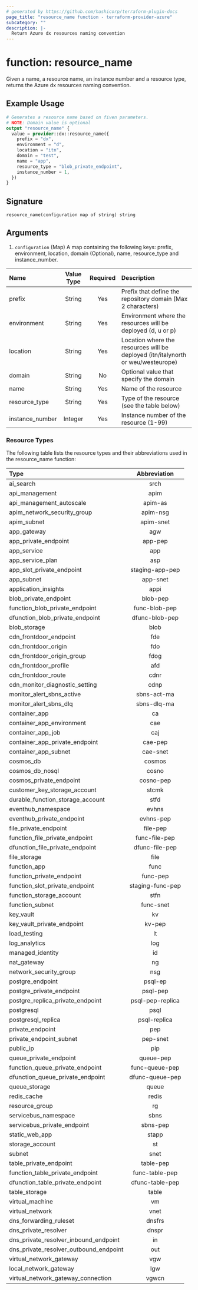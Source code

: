 ```yaml
---
# generated by https://github.com/hashicorp/terraform-plugin-docs
page_title: "resource_name function - terraform-provider-azure"
subcategory: ""
description: |-
  Return Azure dx resources naming convention
---
```


# function: resource_name

Given a name, a resource name, an instance number and a resource type, returns the Azure dx resources naming convention.

## Example Usage

```terraform
# Generates a resource name based on fiven parameters.
# NOTE: Domain value is optional
output "resource_name" {
  value = provider::dx::resource_name({
    prefix = "dx",
    environment = "d",
    location = "itn",
    domain = "test",
    name = "app",
    resource_type = "blob_private_endpoint",
    instance_number = 1,
  })
}
```

## Signature

<!-- signature generated by tfplugindocs -->

```text
resource_name(configuration map of string) string
```

## Arguments

<!-- arguments generated by tfplugindocs -->

1. `configuration` (Map) A map containing the following keys: prefix, environment, location, domain (Optional), name, resource_type and instance_number.

| Name            | Value Type | Required | Description                                                                      |
| :-------------- | :--------: | :------: | :------------------------------------------------------------------------------- |
| prefix          |   String   |   Yes    | Prefix that define the repository domain (Max 2 characters)                      |
| environment     |   String   |   Yes    | Environment where the resources will be deployed (d, u or p)                     |
| location        |   String   |   Yes    | Location where the resources will be deployed (itn/italynorth or weu/westeurope) |
| domain          |   String   |    No    | Optional value that specify the domain                                           |
| name            |   String   |   Yes    | Name of the resource                                                             |
| resource_type   |   String   |   Yes    | Type of the resource (see the table below)                                       |
| instance_number |  Integer   |   Yes    | Instance number of the resource (1-99)                                           |

### Resource Types

The following table lists the resource types and their abbreviations used in the resource_name function:

| Type                                   |   Abbreviation   |
| :------------------------------------- | :--------------: |
| ai_search                              |       srch       |
| api_management                         |       apim       |
| api_management_autoscale               |     apim-as      |
| apim_network_security_group            |     apim-nsg     |
| apim_subnet                            |    apim-snet     |
| app_gateway                            |       agw        |
| app_private_endpoint                   |     app-pep      |
| app_service                            |       app        |
| app_service_plan                       |       asp        |
| app_slot_private_endpoint              | staging-app-pep  |
| app_subnet                             |     app-snet     |
| application_insights                   |       appi       |
| blob_private_endpoint                  |     blob-pep     |
| function_blob_private_endpoint         |  func-blob-pep   |
| dfunction_blob_private_endpoint        |  dfunc-blob-pep  |
| blob_storage                           |       blob       |
| cdn_frontdoor_endpoint                 |       fde        |
| cdn_frontdoor_origin                   |       fdo        |
| cdn_frontdoor_origin_group             |       fdog       |
| cdn_frontdoor_profile                  |       afd        |
| cdn_frontdoor_route                    |       cdnr       |
| cdn_monitor_diagnostic_setting         |       cdnp       |
| monitor_alert_sbns_active              |   sbns-act-ma    |
| monitor_alert_sbns_dlq                 |   sbns-dlq-ma    |
| container_app                          |        ca        |
| container_app_environment              |       cae        |
| container_app_job                      |       caj        |
| container_app_private_endpoint         |     cae-pep      |
| container_app_subnet                   |     cae-snet     |
| cosmos_db                              |      cosmos      |
| cosmos_db_nosql                        |      cosno       |
| cosmos_private_endpoint                |    cosno-pep     |
| customer_key_storage_account           |      stcmk       |
| durable_function_storage_account       |       stfd       |
| eventhub_namespace                     |      evhns       |
| eventhub_private_endpoint              |    evhns-pep     |
| file_private_endpoint                  |     file-pep     |
| function_file_private_endpoint         |  func-file-pep   |
| dfunction_file_private_endpoint        |  dfunc-file-pep  |
| file_storage                           |       file       |
| function_app                           |       func       |
| function_private_endpoint              |     func-pep     |
| function_slot_private_endpoint         | staging-func-pep |
| function_storage_account               |       stfn       |
| function_subnet                        |    func-snet     |
| key_vault                              |        kv        |
| key_vault_private_endpoint             |      kv-pep      |
| load_testing                           |        lt        |
| log_analytics                          |       log        |
| managed_identity                       |        id        |
| nat_gateway                            |        ng        |
| network_security_group                 |       nsg        |
| postgre_endpoint                       |     psql-ep      |
| postgre_private_endpoint               |     psql-pep     |
| postgre_replica_private_endpoint       | psql-pep-replica |
| postgresql                             |       psql       |
| postgresql_replica                     |   psql-replica   |
| private_endpoint                       |       pep        |
| private_endpoint_subnet                |     pep-snet     |
| public_ip                              |       pip        |
| queue_private_endpoint                 |    queue-pep     |
| function_queue_private_endpoint        |  func-queue-pep  |
| dfunction_queue_private_endpoint       | dfunc-queue-pep  |
| queue_storage                          |      queue       |
| redis_cache                            |      redis       |
| resource_group                         |        rg        |
| servicebus_namespace                   |       sbns       |
| servicebus_private_endpoint            |     sbns-pep     |
| static_web_app                         |      stapp       |
| storage_account                        |        st        |
| subnet                                 |       snet       |
| table_private_endpoint                 |    table-pep     |
| function_table_private_endpoint        |  func-table-pep  |
| dfunction_table_private_endpoint       | dfunc-table-pep  |
| table_storage                          |      table       |
| virtual_machine                        |        vm        |
| virtual_network                        |       vnet       |
| dns_forwarding_ruleset                 |      dnsfrs      |
| dns_private_resolver                   |      dnspr       |
| dns_private_resolver_inbound_endpoint  |        in        |
| dns_private_resolver_outbound_endpoint |       out        |
| virtual_network_gateway                |       vgw        |
| local_network_gateway                  |       lgw        |
| virtual_network_gateway_connection     |      vgwcn       |
